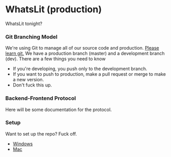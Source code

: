 # WhatsLit (production)
WhatsLit tonight?

### Git Branching Model
We're using Git to manage all of our source code and production. [Please learn git.](https://www.atlassian.com/git/tutorials/) We have a production branch (master) and a development branch (dev). There are a few things you need to know
 *  If you're developing, you push only to the development branch.
 * If you want to push to production, make a pull request or merge to make a new version.
 * Don't fuck this up.

### Backend-Frontend Protocol
Here will be some documentation for the protocol.

### Setup
Want to set up the repo? Fuck off.
 * [Windows](windows.md)
 * [Mac](mac.md)